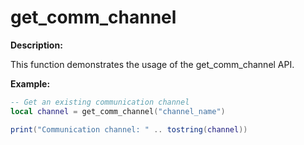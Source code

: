 # get_comm_channel

**Description:**

This function demonstrates the usage of the get_comm_channel API.

**Example:**

```lua
-- Get an existing communication channel
local channel = get_comm_channel("channel_name")

print("Communication channel: " .. tostring(channel))
```
